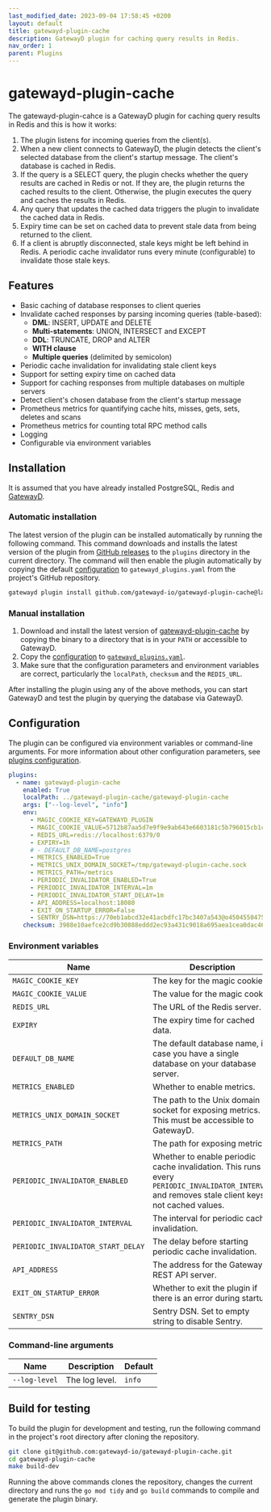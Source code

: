 ```yaml
---
last_modified_date: 2023-09-04 17:58:45 +0200
layout: default
title: gatewayd-plugin-cache
description: GatewayD plugin for caching query results in Redis.
nav_order: 1
parent: Plugins
---
```


# gatewayd-plugin-cache

The gatewayd-plugin-cahce is a GatewayD plugin for caching query results in Redis and this is how it works:

1. The plugin listens for incoming queries from the client(s).
2. When a new client connects to GatewayD, the plugin detects the client's selected database from the client's startup message. The client's database is cached in Redis.
3. If the query is a SELECT query, the plugin checks whether the query results are cached in Redis or not. If they are, the plugin returns the cached results to the client. Otherwise, the plugin executes the query and caches the results in Redis.
4. Any query that updates the cached data triggers the plugin to invalidate the cached data in Redis.
5. Expiry time can be set on cached data to prevent stale data from being returned to the client.
6. If a client is abruptly disconnected, stale keys might be left behind in Redis. A periodic cache invalidator runs every minute (configurable) to invalidate those stale keys.

## Features

- Basic caching of database responses to client queries
- Invalidate cached responses by parsing incoming queries (table-based):
  - **DML**: INSERT, UPDATE and DELETE
  - **Multi-statements**: UNION, INTERSECT and EXCEPT
  - **DDL**: TRUNCATE, DROP and ALTER
  - **WITH clause**
  - **Multiple queries** (delimited by semicolon)
- Periodic cache invalidation for invalidating stale client keys
- Support for setting expiry time on cached data
- Support for caching responses from multiple databases on multiple servers
- Detect client's chosen database from the client's startup message
- Prometheus metrics for quantifying cache hits, misses, gets, sets, deletes and scans
- Prometheus metrics for counting total RPC method calls
- Logging
- Configurable via environment variables

## Installation

It is assumed that you have already installed PostgreSQL, Redis and [GatewayD](/getting-started/installation).

### Automatic installation

The latest version of the plugin can be installed automatically by running the following command. This command downloads and installs the latest version of the plugin from [GitHub releases](https://github.com/gatewayd-io/gatewayd-plugin-cache/releases) to the `plugins` directory in the current directory. The command will then enable the plugin automatically by copying the default [configuration](#configuration) to `gatewayd_plugins.yaml` from the project's GitHub repository.

```bash
gatewayd plugin install github.com/gatewayd-io/gatewayd-plugin-cache@latest
```

### Manual installation

1. Download and install the latest version of [gatewayd-plugin-cache](https://github.com/gatewayd-io/gatewayd-plugin-cache/releases/latest) by copying the binary to a directory that is in your `PATH` or accessible to GatewayD.
2. Copy the [configuration](#configuration) to [`gatewayd_plugins.yaml`](/using-gatewayd/plugins-configuration/plugins-configuration).
3. Make sure that the configuration parameters and environment variables are correct, particularly the `localPath`, `checksum` and the `REDIS_URL`.

After installing the plugin using any of the above methods, you can start GatewayD and test the plugin by querying the database via GatewayD.

## Configuration

The plugin can be configured via environment variables or command-line arguments. For more information about other configuration parameters, see [plugins configuration](/using-gatewayd/plugins-configuration/plugins-configuration.md).

```yaml
plugins:
  - name: gatewayd-plugin-cache
    enabled: True
    localPath: ../gatewayd-plugin-cache/gatewayd-plugin-cache
    args: ["--log-level", "info"]
    env:
      - MAGIC_COOKIE_KEY=GATEWAYD_PLUGIN
      - MAGIC_COOKIE_VALUE=5712b87aa5d7e9f9e9ab643e6603181c5b796015cb1c09d6f5ada882bf2a1872
      - REDIS_URL=redis://localhost:6379/0
      - EXPIRY=1h
      # - DEFAULT_DB_NAME=postgres
      - METRICS_ENABLED=True
      - METRICS_UNIX_DOMAIN_SOCKET=/tmp/gatewayd-plugin-cache.sock
      - METRICS_PATH=/metrics
      - PERIODIC_INVALIDATOR_ENABLED=True
      - PERIODIC_INVALIDATOR_INTERVAL=1m
      - PERIODIC_INVALIDATOR_START_DELAY=1m
      - API_ADDRESS=localhost:18080
      - EXIT_ON_STARTUP_ERROR=False
      - SENTRY_DSN=https://70eb1abcd32e41acbdfc17bc3407a543@o4504550475038720.ingest.sentry.io/4505342961123328
    checksum: 3988e10aefce2cd9b30888eddd2ec93a431c9018a695aea1cea0dac46ba91cae
```

### Environment variables

| Name                               | Description                                                                                                                                      | Default                                                                                        |
| ---------------------------------- | ------------------------------------------------------------------------------------------------------------------------------------------------ | ---------------------------------------------------------------------------------------------- |
| `MAGIC_COOKIE_KEY`                 | The key for the magic cookie.                                                                                                                    | `GATEWAYD_PLUGIN`                                                                              |
| `MAGIC_COOKIE_VALUE`               | The value for the magic cookie.                                                                                                                  | `5712b87aa5d7e9f9e9ab643e6603181c5b796015cb1c09d6f5ada882bf2a1872`                             |
| `REDIS_URL`                        | The URL of the Redis server.                                                                                                                     | `redis://localhost:6379/0`                                                                     |
| `EXPIRY`                           | The expiry time for cached data.                                                                                                                 | `1h`                                                                                           |
| `DEFAULT_DB_NAME`                  | The default database name, in case you have a single database on your database server.                                                           | `postgres`                                                                                     |
| `METRICS_ENABLED`                  | Whether to enable metrics.                                                                                                                       | `True`                                                                                         |
| `METRICS_UNIX_DOMAIN_SOCKET`       | The path to the Unix domain socket for exposing metrics. This must be accessible to GatewayD.                                                    | `/tmp/gatewayd-plugin-cache.sock`                                                              |
| `METRICS_PATH`                     | The path for exposing metrics.                                                                                                                   | `/metrics`                                                                                     |
| `PERIODIC_INVALIDATOR_ENABLED`     | Whether to enable periodic cache invalidation. This runs every `PERIODIC_INVALIDATOR_INTERVAL` and removes stale client keys, not cached values. | `True`                                                                                         |
| `PERIODIC_INVALIDATOR_INTERVAL`    | The interval for periodic cache invalidation.                                                                                                    | `1m`                                                                                           |
| `PERIODIC_INVALIDATOR_START_DELAY` | The delay before starting periodic cache invalidation.                                                                                           | `1m`                                                                                           |
| `API_ADDRESS`                      | The address for the GatewayD REST API server.                                                                                                    | `localhost:18080`                                                                              |
| `EXIT_ON_STARTUP_ERROR`            | Whether to exit the plugin if there is an error during startup.                                                                                  | `False`                                                                                        |
| `SENTRY_DSN`                       | Sentry DSN. Set to empty string to disable Sentry.                                                                                               | `https://70eb1abcd32e41acbdfc17bc3407a543@o4504550475038720.ingest.sentry.io/4505342961123328` |

### Command-line arguments

| Name          | Description    | Default |
| ------------- | -------------- | ------- |
| `--log-level` | The log level. | `info`  |

## Build for testing

To build the plugin for development and testing, run the following command in the project's root directory after cloning the repository.

```bash
git clone git@github.com:gatewayd-io/gatewayd-plugin-cache.git
cd gatewayd-plugin-cache
make build-dev
```

Running the above commands clones the repository, changes the current directory and runs the `go mod tidy` and `go build` commands to compile and generate the plugin binary.
